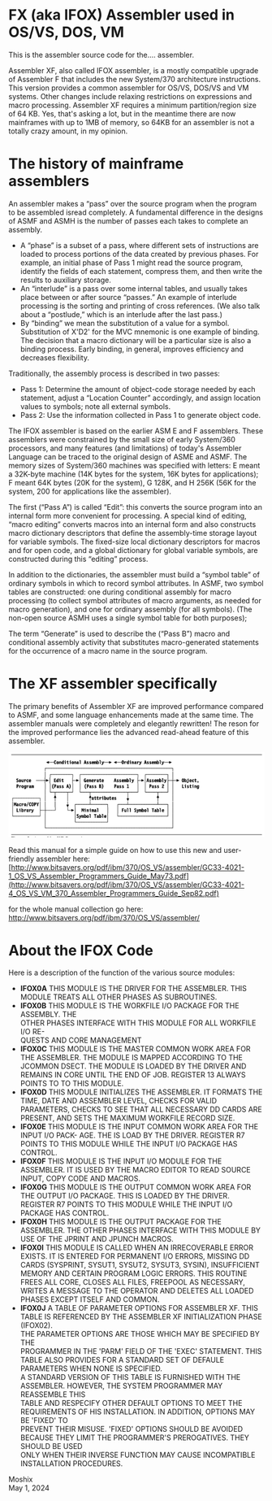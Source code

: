 FX (aka IFOX) Assembler used in OS/VS, DOS, VM
==============================================

This is the assembler source code for the.... assembler.  

Assembler XF, also called IFOX assembler, is a mostly compatible upgrade of Assembler F that includes the new System/370 architecture instructions. This version provides a common assembler for OS/VS, DOS/VS and VM systems. Other changes include relaxing restrictions on expressions and macro processing. Assembler XF requires a minimum partition/region size of 64 KB. Yes, that's asking a lot, but in the meantime there are now mainframes with up to 1MB of memory, so 64KB for an assembler is not a totally crazy amount, in my opinion. 

The history of mainframe assemblers
===================================
An assembler makes a “pass” over the source program when the program to be assembled isread completely. A fundamental difference in the designs of ASMF and ASMH is the number of passes each takes to complete an assembly.
* A “phase” is a subset of a pass, where different sets of instructions are loaded to process portions of the data created by previous phases. For example, an initial phase of Pass 1 might read the source program, identify the fields of each statement, compress them, and then write the results to auxiliary
storage.
* An “interlude” is a pass over some internal tables, and usually takes place between or after source “passes.” An example of interlude processing is the sorting and printing of cross references. (We also talk about a “postlude,” which is an interlude after the last pass.)
* By “binding” we mean the substitution of a value for a symbol. Substitution of X'D2' for the MVC mnemonic is one example of binding. The decision that a macro dictionary will be a particular size is also a binding process. Early binding, in general, improves efficiency and decreases flexibility.

Traditionally, the assembly process is described in two passes:
* Pass 1: Determine the amount of object-code storage needed by each statement, adjust a “Location Counter” accordingly, and assign location values to symbols; note all external symbols.
* Pass 2: Use the information collected in Pass 1 to generate object code.  

The IFOX assembler is based on the earlier ASM E and F assemblers. These assemblers were constrained by the small size of early System/360 processors, and many features (and limitations) of today's Assembler Language can be traced to the original design of ASME and ASMF. The memory sizes of System/360 machines was specified with letters: E meant a 32K-byte machine (14K bytes for the system, 16K bytes for applications); F meant 64K bytes (20K for the system), G 128K, and H 256K (56K for the system, 200 for applications like the assembler).

The first (“Pass A”) is called “Edit”: this converts the source program into an internal form more convenient for processing. A special kind of editing, “macro editing” converts macros into an internal form and also constructs macro dictionary descriptors that define the assembly-time storage layout for variable symbols. The fixed-size local dictionary descriptors for macros and for open code, and a global dictionary for global variable symbols, are constructed during this “editing” process.

In addition to the dictionaries, the assembler must build a “symbol table” of ordinary symbols in which to record symbol attributes. In ASMF, two symbol tables are constructed: one during conditional assembly for macro processing (to collect symbol attributes of macro arguments, as needed for macro generation), and one for ordinary assembly (for all symbols). (The non-open source ASMH uses a single symbol table for both purposes);

The term “Generate” is used to describe the (“Pass B”) macro and conditional assembly activity that substitutes macro-generated statements for the occurrence of a macro name in the source program.


The XF assembler specifically 
=============================
The primary benefits of Assembler XF are improved performance compared to ASMF, and some language enhancements made at the same time. The assembler manuals were completely and elegantly rewritten! The reson for the improved performance lies the advanced read-ahead feature of this assembler. 

![Architecture of the XF Assembler](https://github.com/moshix/IFOX/blob/main/xfassembler.png)

Read this manual for a simple guide on how to use this new and user-friendly assembler here: [http://www.bitsavers.org/pdf/ibm/370/OS_VS/assembler/GC33-4021-1_OS_VS_Assembler_Programmers_Guide_May73.pdf](http://www.bitsavers.org/pdf/ibm/370/OS_VS/assembler/GC33-4021-4_OS_VS_VM_370_Assembler_Programmers_Guide_Sep82.pdf)

for the whole manual collection go here: http://www.bitsavers.org/pdf/ibm/370/OS_VS/assembler/

About the IFOX Code
===================
Here is a description of the function of the various source modules:
* **IFOX0A**
THIS MODULE IS THE DRIVER FOR THE ASSEMBLER.  THIS MODULE TREATS
ALL OTHER PHASES AS SUBROUTINES.
* **IFOX0B**
THIS MODULE IS THE WORKFILE I/O PACKAGE FOR THE ASSEMBLY.  THE    
OTHER PHASES INTERFACE WITH THIS MODULE FOR ALL WORKFILE I/O RE-  
QUESTS AND CORE MANAGEMENT
* **IFOX0C**
THIS MODULE IS THE MASTER COMMON WORK AREA FOR THE ASSEMBLER.
THE MODULE IS MAPPED ACCORDING TO THE JCOMMON DSECT.  THE MODULE
IS LOADED BY THE DRIVER AND REMAINS IN CORE UNTIL THE END OF JOB.
REGISTER 13 ALWAYS POINTS TO TO THIS MODULE.
* **IFOX0D**
THIS MODULE INITIALIZES THE ASSEMBLER.  IT FORMATS THE TIME,
DATE AND ASSEMBLER LEVEL, CHECKS FOR VALID PARAMETERS, CHECKS TO
SEE THAT ALL NECESSARY DD CARDS ARE PRESENT, AND SETS THE MAXIMUM
 WORKFILE RECORD SIZE.
* **IFOX0E**
THIS MODULE IS THE INPUT COMMON WORK AREA FOR THE INPUT I/O PACK-
AGE.  THE IS LOAD BY THE DRIVER.  REGISTER R7 POINTS TO THIS
MODULE WHILE THE INPUT I/O PACKAGE HAS CONTROL.
* **IFOX0F**
THIS MODULE IS THE INPUT I/O MODULE FOR THE ASSEMBLER.  IT IS
USED BY THE MACRO EDITOR TO READ SOURCE INPUT, COPY CODE AND
MACROS.
* **IFOX0G**
THIS MODULE IS THE OUTPUT COMMON WORK AREA FOR THE OUTPUT I/O
PACKAGE.  THIS IS LOADED BY THE DRIVER.  REGISTER R7 POINTS TO
THIS MODULE WHILE THE INPUT I/O PACKAGE HAS CONTROL.
* **IFOX0H**
THIS MODULE IS THE OUTPUT PACKAGE FOR THE ASSEMBLER.  THE OTHER
PHASES INTERFACE WITH THIS MODULE BY USE OF THE JPRINT AND JPUNCH
MACROS.
* **IFOX0I**
THIS MODULE IS CALLED WHEN AN IRRECOVERABLE ERROR EXISTS.  IT IS
 ENTERED FOR PERMANENT I/O ERRORS, MISSING DD CARDS (SYSPRINT,
SYSUT1, SYSUT2, SYSUT3, SYSIN), INSUFFICIENT MEMORY AND CERTAIN
PROGRAM LOGIC ERRORS.  THIS ROUTINE FREES ALL CORE, CLOSES ALL
FILES, FREEPOOL AS NECESSARY, WRITES A MESSAGE TO THE OPERATOR
AND DELETES ALL LOADED PHASES EXCEPT ITSELF AND COMMON.
* **IFOX0J**
A TABLE OF PARAMETER OPTIONS FOR ASSEMBLER XF.  THIS TABLE
IS REFERENCED BY THE ASSEMBLER XF INITIALIZATION PHASE (IFOX02).  
THE PARAMETER OPTIONS ARE THOSE WHICH MAY BE SPECIFIED BY THE  
PROGRAMMER IN THE 'PARM' FIELD OF THE 'EXEC' STATEMENT.  THIS  
TABLE ALSO PROVIDES FOR A STANDARD SET OF DEFAULE PARAMETERS WHEN 
NONE IS SPECIFIED.                                            
A STANDARD VERSION OF THIS TABLE IS FURNISHED WITH THE      
ASSEMBLER.  HOWEVER, THE SYSTEM PROGRAMMER MAY REASSEMBLE THIS    
TABLE AND RESPECIFY OTHER DEFAULT OPTIONS TO MEET THE REQUIREMENTS
OF HIS INSTALLATION.  IN ADDITION, OPTIONS MAY BE 'FIXED' TO    
PREVENT THEIR MISUSE.  'FIXED' OPTIONS SHOULD BE AVOIDED BECAUSE
THEY LIMIT THE PROGRAMMER'S PREROGATIVES.  THEY SHOULD BE USED   
ONLY WHEN THEIR INVERSE FUNCTION MAY CAUSE INCOMPATIBLE         
INSTALLATION PROCEDURES.                                         


Moshix  
May 1, 2024
